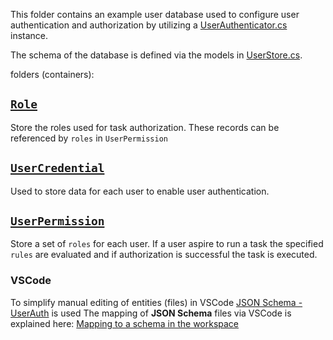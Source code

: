 

This folder contains an example user database used to configure user authentication and authorization by utilizing a
[UserAuthenticator.cs](../../../../Json/Flow.Graph/UserAuth/UserDatabaseAuthenticator.cs) instance.

The schema of the database is defined via the models in [UserStore.cs](../../../../Json/Flow.Graph/UserAuth/UserStore.cs).

folders (containers):

## [`Role`](./Role)

Store the roles used for task authorization. These records can be referenced by `roles` in `UserPermission`


## [`UserCredential`](./UserCredential)

Used to store data for each user to enable user authentication.


## [`UserPermission`](./UserPermission)

Store a set of `roles` for each user. If a user aspire to run a task the specified `rules` are evaluated
and if authorization is successful the task is executed.


### VSCode
To simplify manual editing of entities (files) in VSCode [JSON Schema - UserAuth](../../Schema/JSON/UserAuth) is used
The mapping of **JSON Schema** files via VSCode is explained here:
[Mapping to a schema in the workspace](https://code.visualstudio.com/docs/languages/json#_mapping-to-a-schema-in-the-workspace)

